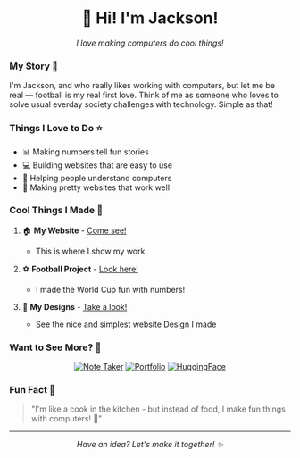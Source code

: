 <div align="center">
  <h1>👋 Hi! I'm Jackson!</h1>
  <p><em>I love making computers do cool things!</em></p>
</div>

### My Story 📖

I'm Jackson, and who really likes working with computers, but let me be real — football is my real first love. Think of me as someone who loves to solve usual everday society challenges with technology. Simple as that! 

### Things I Love to Do ⭐

- 📊 Making numbers tell fun stories
- 💻 Building websites that are easy to use
- 🤝 Helping people understand computers
- 🎨 Making pretty websites that work well

### Cool Things I Made 🎈

1. 🏠 **My Website** - [Come see!](https://jackson-mu.github.io/Jackson-Mukeshimana-Portfolio/)
   - This is where I show my work
   
2. ⚽ **Football Project** - [Look here!](https://huggingface.co/spaces/JacksonMu/FIFA-World-Cup-2022-Data-Analysis)
   - I made the World Cup fun with numbers!
   
3. 🎨 **My Designs** - [Take a look!](https://jacksonaholtel.my.canva.site/)
   - See the nice and simplest website Design I made

### Want to See More? 👀

<div align="center">

[![Note Taker](https://img.shields.io/badge/Note_Taker-Try_it!-green?style=for-the-badge&logo=github)](https://wyz4xd.csb.app/)
[![Portfolio](https://img.shields.io/badge/Portfolio-Visit%20me!-blue?style=for-the-badge&logo=github)](https://jackson-mu.github.io/Jackson-Mukeshimana-Portfolio/)
[![HuggingFace](https://img.shields.io/badge/Projects-Look%20here!-yellow?style=for-the-badge&logo=github)](https://huggingface.co/spaces/JacksonMu/FIFA-World-Cup-2022-Data-Analysis)

</div>

### Fun Fact 🌟

> "I'm like a cook in the kitchen - but instead of food, I make fun things with computers! 🍳"

---
<div align="center">
  <i>Have an idea? Let's make it together! ✨</i>
</div>
